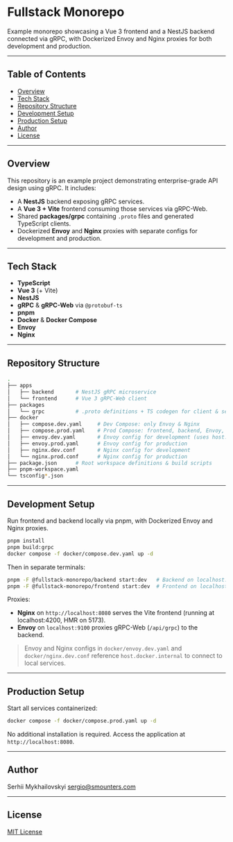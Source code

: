# Fullstack Monorepo

Example monorepo showcasing a Vue 3 frontend and a NestJS backend connected via gRPC, with Dockerized Envoy and Nginx proxies for both development and production.

---

## Table of Contents

* [Overview](#overview)
* [Tech Stack](#tech-stack)
* [Repository Structure](#repository-structure)
* [Development Setup](#development-setup)
* [Production Setup](#production-setup)
* [Author](#author)
* [License](#license)

---

## Overview

This repository is an example project demonstrating enterprise-grade API design using gRPC. It includes:

* A **NestJS** backend exposing gRPC services.
* A **Vue 3 + Vite** frontend consuming those services via gRPC-Web.
* Shared **packages/grpc** containing `.proto` files and generated TypeScript clients.
* Dockerized **Envoy** and **Nginx** proxies with separate configs for development and production.

---

## Tech Stack

* **TypeScript**
* **Vue 3** (+ Vite)
* **NestJS**
* **gRPC** & **gRPC-Web** via `@protobuf-ts`
* **pnpm**
* **Docker** & **Docker Compose**
* **Envoy**
* **Nginx**

---

## Repository Structure

```bash
.
├── apps
│   ├── backend       # NestJS gRPC microservice
│   └── frontend      # Vue 3 gRPC-Web client
├── packages
│   └── grpc          # .proto definitions + TS codegen for client & server
├── docker
│   ├── compose.dev.yaml     # Dev Compose: only Envoy & Nginx
│   ├── compose.prod.yaml    # Prod Compose: frontend, backend, Envoy, Nginx
│   ├── envoy.dev.yaml       # Envoy config for development (uses host.docker.internal)
│   ├── envoy.prod.yaml      # Envoy config for production
│   ├── nginx.dev.conf       # Nginx config for development
│   └── nginx.prod.conf      # Nginx config for production
├── package.json      # Root workspace definitions & build scripts
├── pnpm-workspace.yaml
└── tsconfig*.json
```

---

## Development Setup

Run frontend and backend locally via pnpm, with Dockerized Envoy and Nginx proxies.

```bash
pnpm install
pnpm build:grpc
docker compose -f docker/compose.dev.yaml up -d
```

Then in separate terminals:

```bash
pnpm -F @fullstack-monorepo/backend start:dev   # Backend on localhost:50051
pnpm -F @fullstack-monorepo/frontend start:dev  # Frontend on localhost:4200 (HMR on 5173)
```

Proxies:

* **Nginx** on `http://localhost:8080` serves the Vite frontend (running at localhost:4200, HMR on 5173).
* **Envoy** on `localhost:9100` proxies gRPC-Web (`/api/grpc`) to the backend.

> Envoy and Nginx configs in `docker/envoy.dev.yaml` and `docker/nginx.dev.conf` reference `host.docker.internal` to connect to local services.

---

## Production Setup

Start all services containerized:

```bash
docker compose -f docker/compose.prod.yaml up -d
```

No additional installation is required. Access the application at `http://localhost:8080`.

---

## Author

Serhii Mykhailovskyi [sergio@smounters.com](mailto:sergio@smounters.com)

---

## License

[MIT License](https://opensource.org/licenses/MIT)
